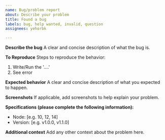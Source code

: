 ```yaml
---
name: Bug/problem report
about: Describe your problem
title: Found a bug
labels: bug, help wanted, invalid, question
assignees: yehorbk

---
```


**Describe the bug**
A clear and concise description of what the bug is.

**To Reproduce**
Steps to reproduce the behavior:
1. Write/Run the '....'
2. See error

**Expected behavior**
A clear and concise description of what you expected to happen.

**Screenshots**
If applicable, add screenshots to help explain your problem.

**Specifications (please complete the following information):**
 - Node: [e.g. 10, 12, 14]
 - Version: [e.g. v1.0.0, v1.1.0]

**Additional context**
Add any other context about the problem here.
